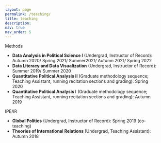 ```yaml
---
layout: page
permalink: /teaching/
title: teaching
description: 
nav: true
nav_order: 5
---
```


 Methods
  - **Data Analysis in Political Science I** (Undergrad, Instructor of Record): Autumn 2020/ Spring 2021/ Summer2021/ Autumn 2021/ Spring 2022
  - **Data Literacy and Data Visualization** (Undergrad, Instructor of Record): Summer 2019/ Summer 2020
  - **Quantitative Political Analysis II** (Graduate methodology sequence; Teaching Assistant, running recitation sections and grading): Spring 2020
  - **Quantitative Political Analysis I** (Graduate methodology sequence; Teaching Assistant, running recitation sections and grading): Autumn 2019


   
 IPE/IR
  - **Global Politics** (Undergrad, Instructor of Record): Spring 2019 (co-teaching)
  - **Theories of International Relations** (Undergrad, Teaching Assistant): Autumn 2018  
